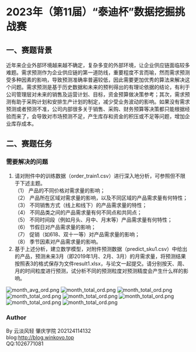 # 2023年（第11届）“泰迪杯”数据挖掘挑战赛
## 一、赛题背景
近年来企业外部环境越来越不确定，复杂多变的外部环境，让企业供应链面临较多难题。需求预测作为企业供应链的第一道防线，重要程度不言而喻，然而需求预测受多种因素的影响，导致预测准确率普遍较低，因此需要更加优秀的算法来解决这个问题。需求预测是基于历史数据和未来的预判得出的有理论依据的结论，有利于公司管理层对未来的销售及运营计划、目标，资金预算做决策参考；其次，需求预测有助于采购计划和安排生产计划的制定，减少受业务波动的影响。如果没有需求预测或者预测不准，公司内部很多关于销售、采购、财务预算等决策都只能根据经验而来了，会导致对市场预测不足，产生库存和资金的积压或不足等问题，增加企业库存成本。
## 二、赛题任务
### 需要解决的问题
1. 请对附件中的训练数据（order_train1.csv）进行深入地分析，可参照但不限于下述主题。<br>
（1） 产品的不同价格对需求量的影响；<br>
（2） 产品所在区域对需求量的影响，以及不同区域的产品需求量有何特性；<br>
（3） 不同销售方式（线上和线下）的产品需求量的特性；<br>
（4） 不同品类之间的产品需求量有何不同点和共同点；<br>
（5） 不同时间段（例如月头、月中、月末等）产品需求量有何特性；<br>
（6） 节假日对产品需求量的影响；<br>
（7） 促销（如618、双十一等）对产品需求量的影响；<br>
（8） 季节因素对产品需求量的影响。 <br>
2. 基于上述分析，建立数学模型，对附件预测数据（predict_sku1.csv）中给出的产品，预测未来3月（即2019年1月、2月、3月）的月需求量，将预测结果按照表3的格式保存为文件result1.xlsx，与论文一起提交。请分别按天、周、月的时间粒度进行预测，试分析不同的预测粒度对预测精度会产生什么样的影响。

![month_avg_ord.png](image/qeustion5/month_avg_ord.png)
![month_total_ord.png](image/qeustion5/month_total_ord.png)
![month_total_ord.png](image/question3/cate_sales.png)
![month_total_ord.png](image/question3/month_way.png)
![month_total_ord.png](image/question3/offline.png)
![month_total_ord.png](image/question6/产品大类_节假日.png)
![month_total_ord.png](image/question6/产品细类_节假日.png)
![month_total_ord.png](image/question6/销售区域_节假日.png)

### Author

By 云淡风轻 肇庆学院 202124114132<br>
blog:http://blog.winkovo.top<br>
QQ:1026771081<br>
